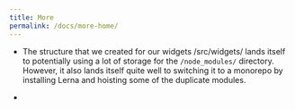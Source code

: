 ```yaml
---
title: More
permalink: /docs/more-home/
---
```


- The structure that we created for our widgets /src/widgets/<widget-nme> lands itself to potentially using a lot of storage for the `/node_modules/` directory.  However, it also lands itself quite well to switching it to a monorepo by installing Lerna and hoisting some of the duplicate modules. 

- 